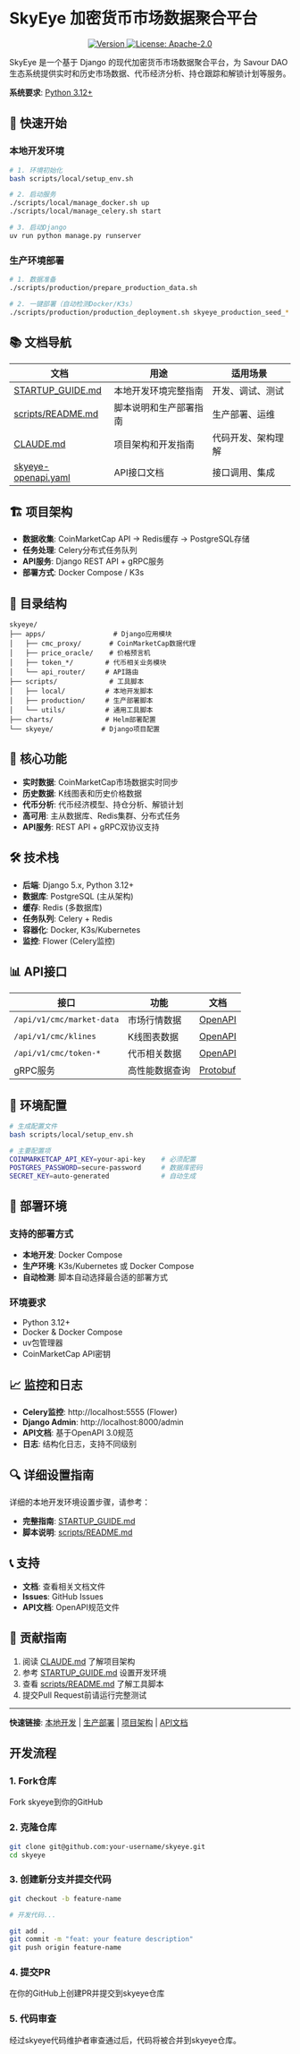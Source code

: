# SkyEye 加密货币市场数据聚合平台

<div align="center">
  <a href="https://github.com/SavourDao/skyeye/releases/latest">
    <img alt="Version" src="https://img.shields.io/github/tag/savour-labs/skyeye.svg" />
  </a>
  <a href="https://github.com/SavourDao/skyeye/blob/main/LICENSE">
    <img alt="License: Apache-2.0" src="https://img.shields.io/github/license/savour-labs/skyeye.svg" />
  </a>
</div>

SkyEye 是一个基于 Django 的现代加密货币市场数据聚合平台，为 Savour DAO 生态系统提供实时和历史市场数据、代币经济分析、持仓跟踪和解锁计划等服务。

**系统要求**: [Python 3.12+](https://www.python.org/)

## 🚀 快速开始

### 本地开发环境
```bash
# 1. 环境初始化
bash scripts/local/setup_env.sh

# 2. 启动服务
./scripts/local/manage_docker.sh up
./scripts/local/manage_celery.sh start

# 3. 启动Django
uv run python manage.py runserver
```

### 生产环境部署
```bash
# 1. 数据准备
./scripts/production/prepare_production_data.sh

# 2. 一键部署（自动检测Docker/K3s）
./scripts/production/production_deployment.sh skyeye_production_seed_*.sql
```

## 📚 文档导航

| 文档 | 用途 | 适用场景 |
|------|------|----------|
| [STARTUP_GUIDE.md](STARTUP_GUIDE.md) | 本地开发环境完整指南 | 开发、调试、测试 |
| [scripts/README.md](scripts/README.md) | 脚本说明和生产部署指南 | 生产部署、运维 |
| [CLAUDE.md](CLAUDE.md) | 项目架构和开发指南 | 代码开发、架构理解 |
| [skyeye-openapi.yaml](skyeye-openapi.yaml) | API接口文档 | 接口调用、集成 |

## 🏗️ 项目架构

- **数据收集**: CoinMarketCap API → Redis缓存 → PostgreSQL存储
- **任务处理**: Celery分布式任务队列
- **API服务**: Django REST API + gRPC服务
- **部署方式**: Docker Compose / K3s

## 📁 目录结构

```
skyeye/
├── apps/                 # Django应用模块
│   ├── cmc_proxy/       # CoinMarketCap数据代理
│   ├── price_oracle/    # 价格预言机
│   ├── token_*/        # 代币相关业务模块
│   └── api_router/     # API路由
├── scripts/             # 工具脚本
│   ├── local/          # 本地开发脚本
│   ├── production/     # 生产部署脚本
│   └── utils/          # 通用工具脚本
├── charts/             # Helm部署配置
└── skyeye/            # Django项目配置
```

## 🔧 核心功能

- **实时数据**: CoinMarketCap市场数据实时同步
- **历史数据**: K线图表和历史价格数据
- **代币分析**: 代币经济模型、持仓分析、解锁计划
- **高可用**: 主从数据库、Redis集群、分布式任务
- **API服务**: REST API + gRPC双协议支持

## 🛠️ 技术栈

- **后端**: Django 5.x, Python 3.12+
- **数据库**: PostgreSQL (主从架构)
- **缓存**: Redis (多数据库)
- **任务队列**: Celery + Redis
- **容器化**: Docker, K3s/Kubernetes
- **监控**: Flower (Celery监控)

## 📊 API接口

| 接口 | 功能 | 文档 |
|------|------|------|
| `/api/v1/cmc/market-data` | 市场行情数据 | [OpenAPI](skyeye-openapi.yaml) |
| `/api/v1/cmc/klines` | K线图表数据 | [OpenAPI](skyeye-openapi.yaml) |
| `/api/v1/cmc/token-*` | 代币相关数据 | [OpenAPI](skyeye-openapi.yaml) |
| gRPC服务 | 高性能数据查询 | [Protobuf](external/dapplink-proto/) |

## 🔐 环境配置

```bash
# 生成配置文件
bash scripts/local/setup_env.sh

# 主要配置项
COINMARKETCAP_API_KEY=your-api-key    # 必须配置
POSTGRES_PASSWORD=secure-password     # 数据库密码
SECRET_KEY=auto-generated             # 自动生成
```

## 🚀 部署环境

### 支持的部署方式
- **本地开发**: Docker Compose
- **生产环境**: K3s/Kubernetes 或 Docker Compose
- **自动检测**: 脚本自动选择最合适的部署方式

### 环境要求
- Python 3.12+
- Docker & Docker Compose
- uv包管理器
- CoinMarketCap API密钥

## 📈 监控和日志

- **Celery监控**: http://localhost:5555 (Flower)
- **Django Admin**: http://localhost:8000/admin
- **API文档**: 基于OpenAPI 3.0规范
- **日志**: 结构化日志，支持不同级别

## 🔍 详细设置指南

详细的本地开发环境设置步骤，请参考：
- **完整指南**: [STARTUP_GUIDE.md](STARTUP_GUIDE.md)
- **脚本说明**: [scripts/README.md](scripts/README.md)

## 📞 支持

- **文档**: 查看相关文档文件
- **Issues**: GitHub Issues
- **API文档**: OpenAPI规范文件

## 🤝 贡献指南

1. 阅读 [CLAUDE.md](CLAUDE.zh-CN.md) 了解项目架构
2. 参考 [STARTUP_GUIDE.md](STARTUP_GUIDE.md) 设置开发环境
3. 查看 [scripts/README.md](scripts/README.md) 了解工具脚本
4. 提交Pull Request前请运行完整测试

---

**快速链接**:
[本地开发](STARTUP_GUIDE.md) | [生产部署](scripts/README.md) | [项目架构](CLAUDE.zh-CN.md) | [API文档](skyeye-openapi.yaml)

## 开发流程

### 1. Fork仓库

Fork skyeye到你的GitHub

### 2. 克隆仓库

```bash
git clone git@github.com:your-username/skyeye.git
cd skyeye
```

### 3. 创建新分支并提交代码

```bash
git checkout -b feature-name

# 开发代码...

git add .
git commit -m "feat: your feature description"
git push origin feature-name
```

### 4. 提交PR

在你的GitHub上创建PR并提交到skyeye仓库

### 5. 代码审查

经过skyeye代码维护者审查通过后，代码将被合并到skyeye仓库。
